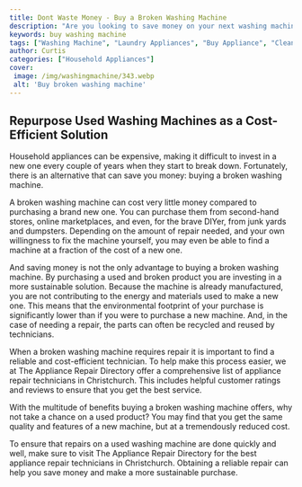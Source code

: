 ```yaml
---
title: Dont Waste Money - Buy a Broken Washing Machine
description: "Are you looking to save money on your next washing machine purchase This blog post will show you how to buy a broken washing machine and turn it into a great deal Discover the tips and tricks to make sure you get the best deal and save time and money"
keywords: buy washing machine
tags: ["Washing Machine", "Laundry Appliances", "Buy Appliance", "Clean Appliance"]
author: Curtis
categories: ["Household Appliances"]
cover: 
 image: /img/washingmachine/343.webp
 alt: 'Buy broken washing machine'
---
```

## Repurpose Used Washing Machines as a Cost-Efficient Solution 

Household appliances can be expensive, making it difficult to invest in a new one every couple of years when they start to break down. Fortunately, there is an alternative that can save you money: buying a broken washing machine. 

A broken washing machine can cost very little money compared to purchasing a brand new one. You can purchase them from second-hand stores, online marketplaces, and even, for the brave DIYer, from junk yards and dumpsters. Depending on the amount of repair needed, and your own willingness to fix the machine yourself, you may even be able to find a machine at a fraction of the cost of a new one. 

And saving money is not the only advantage to buying a broken washing machine. By purchasing a used and broken product you are investing in a more sustainable solution. Because the machine is already manufactured, you are not contributing to the energy and materials used to make a new one. This means that the environmental footprint of your purchase is significantly lower than if you were to purchase a new machine. And, in the case of needing a repair, the parts can often be recycled and reused by technicians.

When a broken washing machine requires repair it is important to find a reliable and cost-efficient technician. To help make this process easier, we at The Appliance Repair Directory offer a comprehensive list of appliance repair technicians in Christchurch. This includes helpful customer ratings and reviews to ensure that you get the best service. 

With the multitude of benefits buying a broken washing machine offers, why not take a chance on a used product? You may find that you get the same quality and features of a new machine, but at a tremendously reduced cost. 

To ensure that repairs on a used washing machine are done quickly and well, make sure to visit The Appliance Repair Directory for the best appliance repair technicians in Christchurch. Obtaining a reliable repair can help you save money and make a more sustainable purchase.
